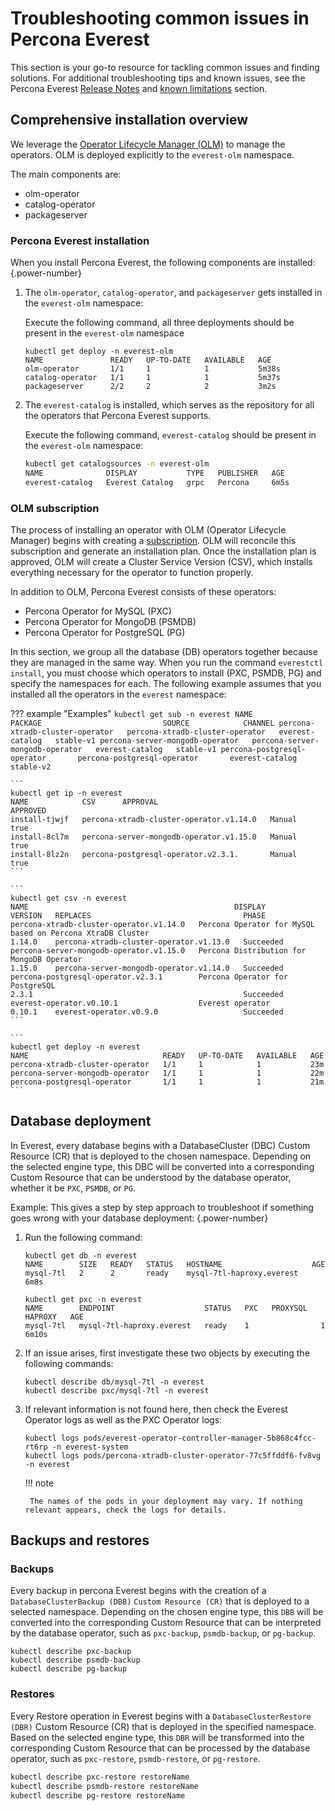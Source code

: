 # Troubleshooting common issues in Percona Everest


This section is your go-to resource for tackling common issues and finding solutions. For additional troubleshooting tips and known issues, see the Percona Everest [Release Notes](../release-notes/release_notes_index.md) and [known limitations](../reference/known_limitations.md) section.


## Comprehensive installation overview

We leverage the [Operator Lifecycle Manager (OLM)](https://olm.operatorframework.io/) to manage the operators. OLM is deployed explicitly to the `everest-olm` namespace. 

The main components are:

* olm-operator
* catalog-operator
* packageserver

### Percona Everest installation

When you install Percona Everest, the following components are installed:
{.power-number}


1. The `olm-operator`, `catalog-operator`, and  `packageserver` gets installed in the `everest-olm` namespace:

    Execute the following command, all three deployments should be present in the `everest-olm` namespace

    ```
    kubectl get deploy -n everest-olm
    NAME               READY   UP-TO-DATE   AVAILABLE   AGE
    olm-operator       1/1     1            1           5m38s
    catalog-operator   1/1     1            1           5m37s
    packageserver      2/2     2            2           3m2s
    ```
    
2. The `everest-catalog` is installed, which serves as the repository for all the operators that Percona Everest supports. 

    Execute the following command, `everest-catalog` should be present in the `everest-olm` namespace:

    ```sh
    kubectl get catalogsources -n everest-olm
    NAME              DISPLAY           TYPE   PUBLISHER   AGE
    everest-catalog   Everest Catalog   grpc   Percona     6m5s
    ```

### OLM subscription

The process of installing an operator with OLM (Operator Lifecycle Manager) begins with creating a [subscription](https://olm.operatorframework.io/docs/concepts/crds/subscription/). OLM will reconcile this subscription and generate an installation plan. Once the installation plan is approved, OLM will create a Cluster Service Version (CSV), which installs everything necessary for the operator to function properly.


In addition to OLM, Percona Everest consists of these operators:

- Percona Operator for MySQL (PXC)
- Percona Operator for MongoDB (PSMDB)
- Percona Operator for PostgreSQL (PG)


In this section, we group all the database (DB) operators together because they are managed in the same way. When you run the command `everestctl install`, you must choose which operators to install (PXC, PSMDB, PG) and specify the namespaces for each. The following example assumes that you installed all the operators in the `everest` namespace:

??? example "Examples"
    ```
    kubectl get sub -n everest
    NAME                              PACKAGE                           SOURCE            CHANNEL
    percona-xtradb-cluster-operator   percona-xtradb-cluster-operator   everest-catalog   stable-v1
    percona-server-mongodb-operator   percona-server-mongodb-operator   everest-catalog   stable-v1
    percona-postgresql-operator       percona-postgresql-operator       everest-catalog   stable-v2
    ```

    ```
    kubectl get ip -n everest
    NAME            CSV      APPROVAL                                    
    APPROVED
    install-tjwjf   percona-xtradb-cluster-operator.v1.14.0   Manual  
    true
    install-8cl7m   percona-server-mongodb-operator.v1.15.0   Manual     
    true
    install-8lz2n   percona-postgresql-operator.v2.3.1.       Manual     
    true
    ```
        
    ```
    kubectl get csv -n everest
    NAME                                              DISPLAY                                                       
    VERSION   REPLACES                                  PHASE
    percona-xtradb-cluster-operator.v1.14.0   Percona Operator for MySQL based on Percona XtraDB Cluster   
    1.14.0    percona-xtradb-cluster-operator.v1.13.0   Succeeded
    percona-server-mongodb-operator.v1.15.0   Percona Distribution for MongoDB Operator                    
    1.15.0    percona-server-mongodb-operator.v1.14.0   Succeeded
    percona-postgresql-operator.v2.3.1        Percona Operator for PostgreSQL                              
    2.3.1                                               Succeeded
    everest-operator.v0.10.1                  Everest operator                                             
    0.10.1    everest-operator.v0.9.0                   Succeeded
    ```

    ```
    kubectl get deploy -n everest
    NAME                              READY   UP-TO-DATE   AVAILABLE   AGE
    percona-xtradb-cluster-operator   1/1     1            1           23m
    percona-server-mongodb-operator   1/1     1            1           22m
    percona-postgresql-operator       1/1     1            1           21m
    ```

## Database deployment

In Everest, every database begins with a DatabaseCluster (DBC) Custom Resource (CR) that is deployed to the chosen namespace. Depending on the selected engine type, this DBC will be converted into a corresponding Custom Resource that can be understood by the database operator, whether it be `PXC`, `PSMDB`, or `PG`.

Example:
This gives a step by step approach to troubleshoot if something goes wrong with your database deployment:
{.power-number}

1. Run the following command:

    ```
    kubectl get db -n everest
    NAME        SIZE   READY   STATUS   HOSTNAME                    AGE
    mysql-7tl   2      2       ready    mysql-7tl-haproxy.everest   6m8s

    kubectl get pxc -n everest
    NAME        ENDPOINT                    STATUS   PXC   PROXYSQL   HAPROXY   AGE
    mysql-7tl   mysql-7tl-haproxy.everest   ready    1                1         6m10s
    ```

2. If an issue arises, first investigate these two objects by executing the following commands:

    ```
    kubectl describe db/mysql-7tl -n everest
    kubectl describe pxc/mysql-7tl -n everest
    ```

3. If relevant information is not found here, then check the Everest Operator logs as well as the PXC Operator logs:

    ```
    kubectl logs pods/everest-operator-controller-manager-5b868c4fcc-rt6rp -n everest-system
    kubectl logs pods/percona-xtradb-cluster-operator-77c5ffddf6-fv8vg -n everest
    ```
            
    !!! note

        The names of the pods in your deployment may vary. If nothing relevant appears, check the logs for details.


## Backups and restores

### Backups

Every backup in percona Everest begins with the creation of a `DatabaseClusterBackup (DBB)` `Custom Resource (CR)` that is deployed to a selected namespace. Depending on the chosen engine type, this `DBB` will be converted into the corresponding Custom Resource that can be interpreted by the database operator, such as `pxc-backup`, `psmdb-backup`, or `pg-backup`.

```
kubectl describe pxc-backup
kubectl describe psmdb-backup
kubectl describe pg-backup
```

### Restores

Every Restore operation in Everest begins with a `DatabaseClusterRestore (DBR)` Custom Resource (CR) that is deployed in the specified namespace. Based on the selected engine type, this `DBR` will be transformed into the corresponding Custom Resource that can be processed by the database operator, such as `pxc-restore`, `psmdb-restore`, or `pg-restore`.

```sh
kubectl describe pxc-restore restoreName
kubectl describe psmdb-restore restoreName 
kubectl describe pg-restore restoreName
```












